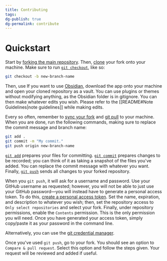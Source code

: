 ```yaml
---
title: Contributing
tags: 
dg-publish: true
dg-permalink: contribute
---
```

# Quickstart
Start by [forking the main repository](https://github.com/Astral1119/GSheet-Docs/fork). Then, [clone](https://docs.github.com/en/repositories/creating-and-managing-repositories/cloning-a-repository) your fork onto your machine. Make sure to run [`git checkout`](https://git-scm.com/docs/git-checkout), like so:

```bash
git checkout -b new-branch-name
```

Then, use  If you want to use [Obsidian](https://obsidian.md/), download the app onto your machine and open your cloned repository as a vault. You can use plugins or themes without modifying anything, as the Obsidian folder is in gitignore. You can then make whatever edits you wish. Please refer to the [[README#Note Guidelines|note guidelines]] while making edits.

Every so often, remember to [sync your fork](https://docs.github.com/en/pull-requests/collaborating-with-pull-requests/working-with-forks/syncing-a-fork) and [git pull](https://github.com/git-guides/git-pull) to your machine. When you are done, run the following commands, making sure to replace the commit message and branch name:

```bash
git add .
git commit -m "My commit."
git push origin new-branch-name
```

[`git add`](https://github.com/git-guides/git-add) prepares your files for committing. [`git commit`](https://github.com/git-guides/git-commit) prepares changes to be recorded; you can think of it as taking a snapshot of the files you've added. You can replace the commit message with whatever you want. Finally, [`git push`](https://github.com/git-guides/git-push) sends all changes to your forked repository.

When you `git push`, it will ask for a username and password. Use your GitHub username as requested; however, you will not be able to just use your GitHub password—you will instead have to generate a personal access token. To do this, [create a personal access token](https://github.com/settings/personal-access-tokens/new). Set the name, expiration, and description to whatever you wish; then, set the repository access to `Only select repositories` and select your fork. Finally, under repository permissions, enable the `Contents` permission. This is the only permission you will need. Once you have generated your access token, simply copy/paste it as your password in the command line.

Alternatively, you can use the [git credential manager](https://github.com/git-ecosystem/git-credential-manager).

Once you've used `git push`, go to your fork. You should see an option to `Compare & pull request`. Select this option and follow the steps given. Your request will be reviewed and added if useful.
